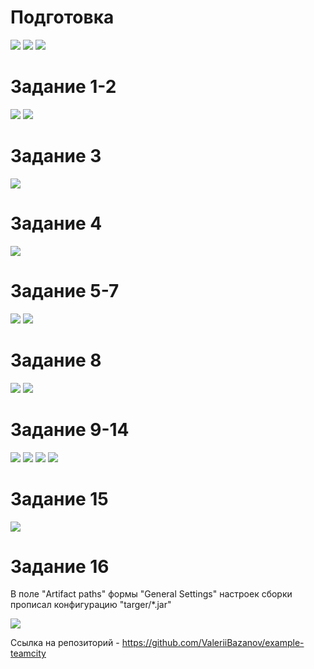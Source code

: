 # Подготовка

<image src="task-00-00.png">

<image src="task-00-01.png">

<image src="task-00-02.png">


# Задание 1-2

<image src="task-01-01.png">

<image src="task-01-02.png">


# Задание 3

<image src="task-03.png">


# Задание 4

<image src="task-04.png">


# Задание 5-7

<image src="task-07-01.png">

<image src="task-07-02.png">


# Задание 8

<image src="task-08-01.png">

<image src="task-08-02.png">


# Задание 9-14

<image src="task-14-01.png">

<image src="task-14-02.png">

<image src="task-14-03.png">

<image src="task-14-04.png">


# Задание 15

<image src="task-15.png">


# Задание 16

В поле "Artifact paths" формы "General Settings" настроек сборки прописал конфигурацию "targer/*.jar"

<image src="task-16.png">


Ссылка на репозиторий - https://github.com/ValeriiBazanov/example-teamcity